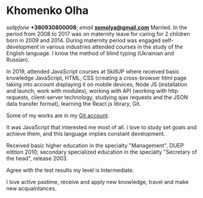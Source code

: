 # Khomenko Olha

*sellpfone* **+380930800008**; *email* **xomolya@gmail.com**
Married. In the period from 2008 to 2017 was on maternity leave for caring for 2 children born in 2009 and 2014. During maternity period was engaged self-development in various industries attended courses in the study of the English language. I know the method of blind typing (Ukrainian and Russian).

In 2019, attended JavaScript courses at SkillUP where received basic knowledge JavaScript, HTML, CSS (creating a cross-browser html page taking into account displaying it on mobile devices, Node JS (installation and launch, work with modules), working with API (working with http requests, client-server technology, studying ajax requests and the JSON data transfer format), learning the React js library, Git.

Some of my works are in my [Git account](https://github.com/xomolya).

It was JavaScript that interested me most of all. i love to study set goals and achieve them, and this language implies constant development.

Received basic higher education in the specialty "Management", DUEP edition 2010; secondary specialized education in the specialty "Secretary of the head", release 2003.

Agree with the test results my level is Intermediate.

I love active pastime, receive and apply new knowledge, travel and make new acquaintances.